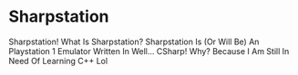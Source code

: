 # Sharpstation
Sharpstation! What Is Sharpstation? Sharpstation Is (Or Will Be) An Playstation 1 Emulator Written In Well... CSharp! Why? Because I Am Still In Need Of Learning C++ Lol
